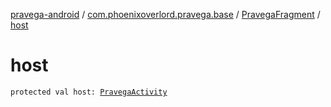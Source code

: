 [pravega-android](../../index.md) / [com.phoenixoverlord.pravega.base](../index.md) / [PravegaFragment](index.md) / [host](./host.md)

# host

`protected val host: `[`PravegaActivity`](../-pravega-activity/index.md)